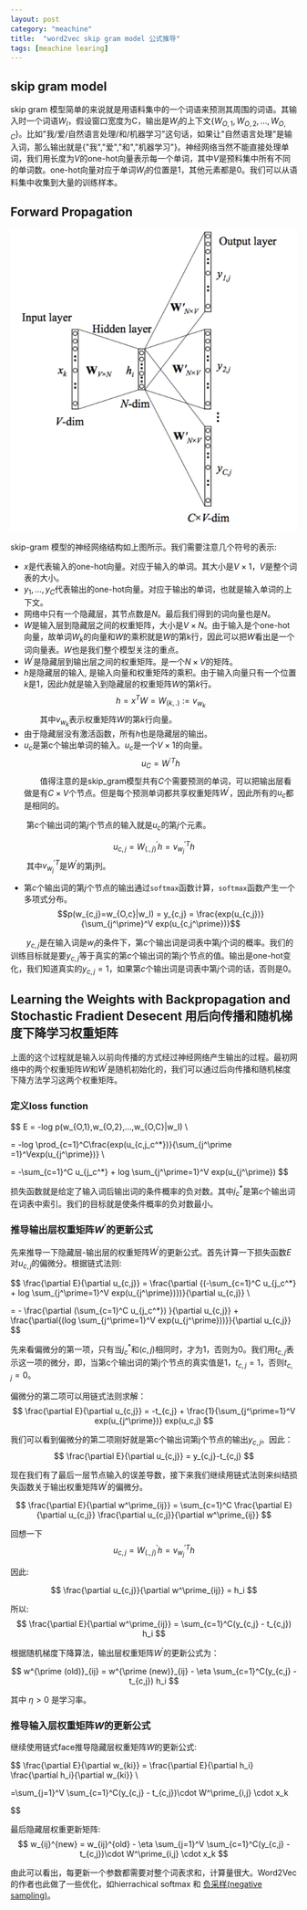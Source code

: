 ```yaml
---
layout: post
category: "meachine"
title:  "word2vec skip gram model 公式推导"
tags: [meachine learing]
---
```

<!--
<script type="text/javascript" src="http://cdn.mathjax.org/mathjax/latest/MathJax.js?config=default"></script>
-->

## skip gram model

skip gram 模型简单的来说就是用语料集中的一个词语来预测其周围的词语。其输入时一个词语$W_I$，假设窗口宽度为C，输出是$W_I$的上下文$\{W_{O,1},W_{O,2},...,W_{O,C}\}$。比如"我/爱/自然语言处理/和/机器学习"这句话，如果让"自然语言处理"是输入词，那么输出就是{"我","爱","和","机器学习"}。神经网络当然不能直接处理单词，我们用长度为$V$的one-hot向量表示每一个单词，其中$V$是预料集中所有不同的单词数。one-hot向量对应于单词$W_I$的位置是1，其他元素都是0。我们可以从语料集中收集到大量的训练样本。
## Forward Propagation

![](../../images/word2vec_skip_gram2.png)

skip-gram 模型的神经网络结构如上图所示。我们需要注意几个符号的表示:
- $x$是代表输入的one-hot向量。对应于输入的单词。其大小是$V\times1$，$V$是整个词表的大小。
- ${y_1, ..., y_C}$代表输出的one-hot向量。对应于输出的单词，也就是输入单词的上下文。
- 网络中只有一个隐藏层，其节点数是$N$。最后我们得到的词向量也是$N$。
- $W$是输入层到隐藏层之间的权重矩阵，大小是$V \times N$。由于输入是个one-hot向量，故单词$W_k$的向量和$W$的乘积就是$W$的第k行，因此可以把$W$看出是一个词向量表。$W$也是我们整个模型关注的重点。
- $W^\prime$是隐藏层到输出层之间的权重矩阵。是一个$N\times V$的矩阵。
- $h$是隐藏层的输入, 是输入向量和权重矩阵的乘积。由于输入向量只有一个位置$k$是1，因此$h$就是输入到隐藏层的权重矩阵$W$的第$k$行。
$$
h = x^TW = W_{(k,.)} := v_{w_k}
$$
&emsp;&emsp;其中$v_{w_k}$表示权重矩阵$W$的第$k$行向量。
- 由于隐藏层没有激活函数，所有$h$也是隐藏层的输出。
- $u_c$是第c个输出单词的输入。$u_c$是一个$V\times1$的向量。
$$
u_C = {W^\prime}^T h
$$
&emsp;&emsp;值得注意的是skip_gram模型共有$C$个需要预测的单词，可以把输出层看做是有$C\times V$个节点。但是每个预测单词都共享权重矩阵$W^\prime$，因此所有的$u_c$都是相同的。

&emsp;&emsp;第$c$个输出词的第$j$个节点的输入就是$u_c$的第$j$个元素。

$$u_{c,j}= W^\prime_{(.,j)}h =v^{\prime T}_{w_j}h$$
&emsp;&emsp;其中$v^{\prime T}_{w_j}$是$W^\prime$的第j列。

- 第$c$个输出词的第$j$个节点的输出通过`softmax`函数计算，`softmax`函数产生一个多项式分布。
$$p(w_{c,j}=w_{O,c}|w_I) = y_{c,j} = \frac{exp(u_{c,j})}{\sum_{j^\prime}^V exp(u_{c,j^\prime})}$$

&emsp;&emsp;$y_{c,j}$是在输入词是$w_I$的条件下，第$c$个输出词是词表中第$j$个词的概率。我们的训练目标就是要$y_{c,j}$等于真实的第$c$个输出词的第j个节点的值。输出是one-hot变化，我们知道真实的$y_{c,j}=1$，如果第$c$个输出词是词表中第$j$个词的话，否则是0。


## Learning the Weights with Backpropagation and Stochastic Fradient Desecent 用后向传播和随机梯度下降学习权重矩阵
上面的这个过程就是输入以前向传播的方式经过神经网络产生输出的过程。最初网络中的两个权重矩阵$W$和$W^\prime$是随机初始化的，我们可以通过后向传播和随机梯度下降方法学习这两个权重矩阵。

### 定义loss function

$$
E = -log p(w_{O,1},w_{O,2},...,w_{O,C}|w_I) \\

= -log \prod_{c=1}^C\frac{exp(u_{c,j_c^*})}{\sum_{j^\prime =1}^Vexp(u_{j^\prime})}  \\ 

= -\sum_{c=1}^C u_{j_c^*} + log \sum_{j^\prime=1}^V exp(u_{j^\prime})
$$

损失函数就是给定了输入词后输出词的条件概率的负对数。其中$j_c^*$是第$c$个输出词在词表中索引。我们的目标就是使条件概率的负对数最小。

### 推导输出层权重矩阵$W^\prime$的更新公式

先来推导一下隐藏层-输出层的权重矩阵$W^\prime$的更新公式。首先计算一下损失函数$E$对$u_{c,j}$的偏微分。根据链式法则:

$$
\frac{\partial E}{\partial u_{c,j}} = \frac{\partial {(-\sum_{c=1}^C u_{j_c^*} + log \sum_{j^\prime=1}^V exp(u_{j^\prime})})}{\partial u_{c,j}} \\

= - \frac{\partial (\sum_{c=1}^C u_{j_c^*}) }{\partial u_{c,j}} + \frac{\partial{(log \sum_{j^\prime=1}^V exp(u_{j^\prime}))}}{\partial u_{c,j}}
$$

先来看偏微分的第一项，只有当$j_c^*$和$(c,j)$相同时，才为1，否则为0。我们用$t_{c,j}$表示这一项的微分，即，当第c个输出词的第j个节点的真实值是1，$t_{c,j}=1$，否则$t_{c,j}=0$。

偏微分的第二项可以用链式法则求解：
$$
\frac{\partial E}{\partial u_{c,j}} = -t_{c,j} + \frac{1}{\sum_{j^\prime=1}^V exp(u_{j^\prime})} exp(u_c,j)
$$

我们可以看到偏微分的第二项刚好就是第c个输出词第j个节点的输出$y_{c,j}$。因此：
$$
\frac{\partial E}{\partial u_{c,j}} = y_{c,j}-t_{c,j}
$$

现在我们有了最后一层节点输入的误差导数，接下来我们继续用链式法则来纠结损失函数关于输出权重矩阵$W^\prime$的偏微分。

$$
\frac{\partial E}{\partial w^\prime_{ij}} = \sum_{c=1}^C \frac{\partial E}{\partial u_{c,j}} \frac{\partial u_{c,j}}{\partial w^\prime_{ij}}
$$

回想一下
$$u_{c,j}= W^\prime_{(.,j)}h =v^{\prime T}_{w_j}h$$

因此:

$$
\frac{\partial u_{c,j}}{\partial w^\prime_{ij}} = h_i
$$

所以:
$$
\frac{\partial E}{\partial w^\prime_{ij}} = \sum_{c=1}^C(y_{c,j} - t_{c,j}) h_i
$$

根据随机梯度下降算法，输出层权重矩阵$W^\prime$的更新公式为：

$$
w^{\prime (old)}_{ij} = w^{\prime (new)}_{ij} - \eta \sum_{c=1}^C(y_{c,j} - t_{c,j}) h_i
$$

其中 $\eta>0$ 是学习率。
### 推导输入层权重矩阵$W$的更新公式

继续使用链式face推导隐藏层权重矩阵$W$的更新公式:

$$
\frac{\partial E}{\partial w_{ki}} = \frac{\partial E}{\partial h_i} \frac{\partial h_i}{\partial w_{ki}}  \\ 

=\sum_{j=1}^V \sum_{c=1}^C(y_{c,j} - t_{c,j})\cdot W^\prime_{i,j} \cdot x_k

$$

最后隐藏层权重更新矩阵:
$$
w_{ij}^{new} = w_{ij}^{old} - \eta \sum_{j=1}^V \sum_{c=1}^C(y_{c,j} - t_{c,j})\cdot W^\prime_{i,j} \cdot x_k
$$

由此可以看出，每更新一个参数都需要对整个词表求和，计算量很大。Word2Vec的作者也此做了一些优化，如hierrachical softmax 和 [负采样(negative sampling)](./2018-07-13-word2vec.md)。